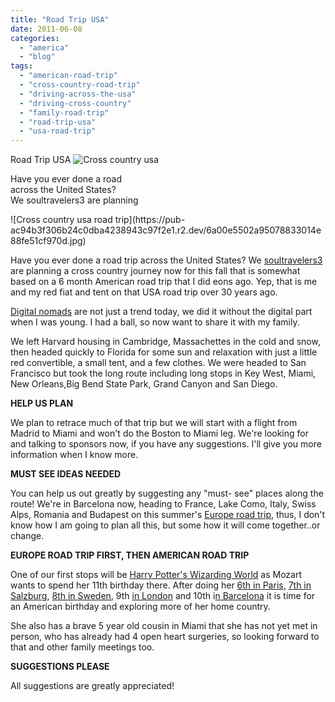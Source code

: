```yaml
---
title: "Road Trip USA"
date: 2011-06-08
categories: 
  - "america"
  - "blog"
tags: 
  - "american-road-trip"
  - "cross-country-road-trip"
  - "driving-across-the-usa"
  - "driving-cross-country"
  - "family-road-trip"
  - "road-trip-usa"
  - "usa-road-trip"
---
```


Road Trip USA ![Cross country usa](https://pub-ac94b3f306b24c0dba4238943c97f2e1.r2.dev/6a00e5502a95078833014e88fe5070970d.jpg)

Have you ever done a road  
across the United States?  
We soultravelers3 are planning

<!--more--> ![Cross country usa road trip](https://pub-ac94b3f306b24c0dba4238943c97f2e1.r2.dev/6a00e5502a95078833014e88fe51cf970d.jpg)  
  
  
Have you ever done a road trip across the United States? We [soultravelers3](http://soultravelers3new.local/2010/04/around-the-world-family-travel-soultravelers3-digital-nomad-global-international-family-travel.html "soultravelers3 around the world family travelers") are planning a cross country journey now for this fall that is somewhat based on a 6 month American road trip that I did eons ago. Yep, that is me and my red fiat and tent on that USA road trip over 30 years ago.

[Digital nomads](http://soultravelers3new.local/2009/04/how-to-travel-the-world-as-a-digital-nomad-family.html "digital nomads") are not just a trend today, we did it without the digital part when I was young. I had a ball, so now want to share it with my family.  
  
We left Harvard housing in Cambridge, Massachettes in the cold and snow, then headed quickly to Florida for some sun and relaxation with just a little red convertible, a small tent, and a few clothes. We were headed to San Francisco but took the long route including long stops in Key West, Miami, New Orleans,Big Bend State Park, Grand Canyon and San Diego.  
  
**HELP US PLAN**  
  
We plan to retrace much of that trip but we will start with a flight from Madrid to Miami and won't do the Boston to Miami leg. We're looking for and talking to sponsors now, if you have any suggestions. I'll give you more information when I know more.  
  
**MUST SEE IDEAS NEEDED**

You can help us out greatly by suggesting any "must- see" places along the route! We're in Barcelona now, heading to France, Lake Como, Italy, Swiss Alps, Romania and Budapest on this summer's [Europe road trip](http://soultravelers3new.local/2010/06/grand-tour-europe-iv-family-travel-extended-vacation-road-trip-summer-holiday-abroad.html "europe road trip"), thus, I don't know how I am going to plan all this, but some how it will come together..or change.  
  
**EUROPE ROAD TRIP FIRST, THEN AMERICAN ROAD TRIP**  
  
One of our first stops will be [Harry Potter's Wizarding World](http://www.universalorlando.com/harrypotter/ "Wizarding world of harry potter") as Mozart wants to spend her 11th birthday there. After doing her [6th in Paris,](http://soultravelers3new.local/2006/09/mozarts-6th-at.html "paris birthday ") [7th in Salzburg](http://soultravelers3new.local/2007/10/super-7-salzbur.html "salzburg birthday celebration"), [8th in Sweden](http://soultravelers3new.local/2010/09/family-travel-sweden-family-friendly-tips-from-kotas-to-pippy-longstocking-camping-stockholm-ice-bar.html "celebrating in sweden"), 9th [in London](http://soultravelers3new.local/2009/10/family-travel-photo-england-knight-tapestry-high-tea.html "high tea london") and 10th i[n Barcelona](http://soultravelers3new.local/2011/01/how-to-make-paella-in-spain-the-valencia-way-recipe-for-travel-foodie-lovers-of-traditional-food.html "barcelona paella") it is time for an American birthday and exploring more of her home country.  
  
She also has a brave 5 year old cousin in Miami that she has not yet met in person, who has already had 4 open heart surgeries, so looking forward to that and other family meetings too.  
  
**SUGGESTIONS PLEASE**  
  
All suggestions are greatly appreciated!
